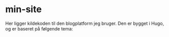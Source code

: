 # min-site
Her ligger kildekoden til den blogplatform jeg bruger. Den er bygget i Hugo, og er baseret på følgende tema: 
